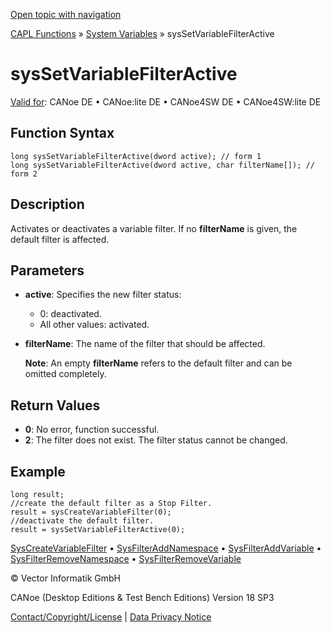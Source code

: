[Open topic with navigation](../../../../../CANoeDEFamily.htm#Topics/CAPLFunctions/SystemVariables/Functions/CAPLfunctionSysSetVariableFilterActive.md)

[CAPL Functions](../../CAPLfunctions.md) » [System Variables](../CAPLfunctionsSystemVariablesOverview.md) » sysSetVariableFilterActive

# sysSetVariableFilterActive

[Valid for](../../../Shared/FeatureAvailability.md): CANoe DE • CANoe:lite DE • CANoe4SW DE • CANoe4SW:lite DE

## Function Syntax

```plaintext
long sysSetVariableFilterActive(dword active); // form 1
long sysSetVariableFilterActive(dword active, char filterName[]); // form 2
```

## Description

Activates or deactivates a variable filter. If no **filterName** is given, the default filter is affected.

## Parameters

- **active**: Specifies the new filter status:
  - 0: deactivated.
  - All other values: activated.

- **filterName**: The name of the filter that should be affected.

  **Note**: An empty **filterName** refers to the default filter and can be omitted completely.

## Return Values

- **0**: No error, function successful.
- **2**: The filter does not exist. The filter status cannot be changed.

## Example

```plaintext
long result;
//create the default filter as a Stop Filter.
result = sysCreateVariableFilter(0);
//deactivate the default filter.
result = sysSetVariableFilterActive(0);
```

[SysCreateVariableFilter](CAPLfunctionSysCreateVariableFilter.md) • [SysFilterAddNamespace](CAPLfunctionSysFilterAddNamespace.md) • [SysFilterAddVariable](CAPLfunctionSysFilterAddVariable.md) • [SysFilterRemoveNamespace](CAPLfunctionSysFilterRemoveNamespace.md) • [SysFilterRemoveVariable](CAPLfunctionSysFilterRemoveVariable.md)

© Vector Informatik GmbH

CANoe (Desktop Editions & Test Bench Editions) Version 18 SP3

[Contact/Copyright/License](../../../Shared/ContactCopyrightLicense.md) | [Data Privacy Notice](https://www.vector.com/int/en/company/get-info/privacy-policy/)